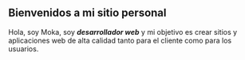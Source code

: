 ## Bienvenidos a mi sitio personal

Hola, soy Moka, soy ***desarrollador web*** y mi objetivo es crear sitios y aplicaciones web de alta calidad tanto para el cliente como para los usuarios.

